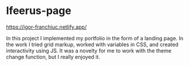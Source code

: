 # Ifeerus-page
https://igor-franchiuc.netlify.app/

In this project I implemented my portfolio in the form of a landing page. In the work I tried grid markup, worked with variables in CSS, and created interactivity using JS. It was a novelty for me to work with the theme change function, but I really enjoyed it.
